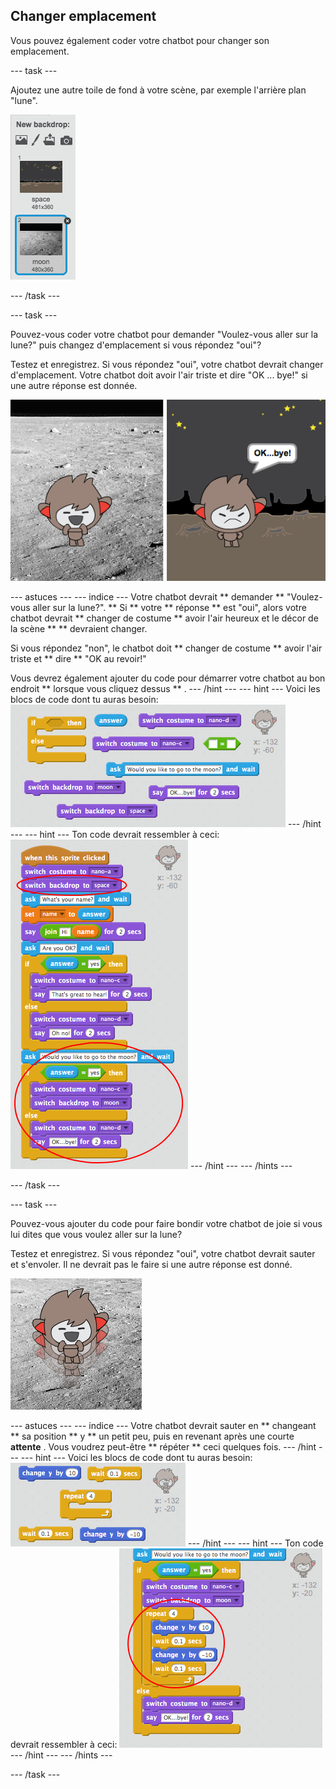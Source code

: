 ## Changer emplacement

Vous pouvez également coder votre chatbot pour changer son emplacement.

\--- task \---

Ajoutez une autre toile de fond à votre scène, par exemple l'arrière plan "lune".

![Ajouter un arrière plan 'lune'](images/chatbot-moon.png)

\--- /task \---

\--- task \---

Pouvez-vous coder votre chatbot pour demander "Voulez-vous aller sur la lune?" puis changez d'emplacement si vous répondez "oui"?

Testez et enregistrez. Si vous répondez "oui", votre chatbot devrait changer d'emplacement. Votre chatbot doit avoir l'air triste et dire "OK ... bye!" si une autre réponse est donnée.

![Tester un costume changeant](images/chatbot-backdrop-test.png)

\--- astuces \--- \--- indice \--- Votre chatbot devrait ** demander ** "Voulez-vous aller sur la lune?". ** Si ** votre ** réponse ** est "oui", alors votre chatbot devrait ** changer de costume ** avoir l'air heureux et le décor de la scène ** ** devraient changer.

Si vous répondez "non", le chatbot doit ** changer de costume ** avoir l'air triste et ** dire ** "OK au revoir!"

Vous devrez également ajouter du code pour démarrer votre chatbot au bon endroit ** lorsque vous cliquez dessus ** . \--- /hint \--- \--- hint \--- Voici les blocs de code dont tu auras besoin: ![Blocks for changing the backdrop](images/chatbot-backdrop-blocks.png) \--- /hint \--- \--- hint \--- Ton code devrait ressembler à ceci: ![Code for changing the backdrop](images/chatbot-backdrop-code.png) \--- /hint \--- \--- /hints \---

\--- /task \---

\--- task \---

Pouvez-vous ajouter du code pour faire bondir votre chatbot de joie si vous lui dites que vous voulez aller sur la lune?

Testez et enregistrez. Si vous répondez "oui", votre chatbot devrait sauter et s'envoler. Il ne devrait pas le faire si une autre réponse est donné.

![Test d'un ChatBot sautant](images/chatbot-jump-test.png)

\--- astuces \--- \--- indice \--- Votre chatbot devrait sauter en ** changeant ** sa position ** y ** un petit peu, puis en revenant après une courte **attente** . Vous voudrez peut-être ** répéter ** ceci quelques fois. \--- /hint \--- \--- hint \--- Voici les blocs de code dont tu auras besoin: ![Blocks for a jumping ChatBot](images/chatbot-jump-blocks.png) \--- /hint \--- \--- hint \--- Ton code devrait ressembler à ceci: ![Code for a jumping ChatBot](images/chatbot-jump-code.png) \--- /hint \--- \--- /hints \---

\--- /task \---